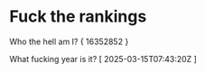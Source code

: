 # Fuck the rankings

Who the hell am I?
{ 16352852 }

What fucking year is it?
[ 2025-03-15T07:43:20Z ]
